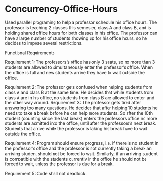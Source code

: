 # Concurrency-Office-Hours

Used parallel programing to help a professor schedule his office hours.
The professor is teaching 2 classes this semester, class A and 
class B, and is holding shared office hours for both classes in his office. The professor can 
have a large number of students showing up for his office hours, so he decides to impose 
several restrictions.  

Functional Requirements 

Requirement 1: The professors’s office has only 3 seats, so no more than 3 students are 
allowed to simultaneously enter the professor’s office. When the office is full and new 
students arrive they have to wait outside the office. 

Requirement 2: The professor gets confused when helping students from class A and 
class B at the same time. He decides that while students from class A are in his office, no 
students from class B are allowed to enter, and the other way around. 
Requirement 3: The professor gets tired after answering too many questions. He decides 
that after helping 10 students he needs to take a break before he can help more students. 
So after the 10th student (counting since the last break) enters the professors office no 
more students are admitted into the office, until after the professors’s next break. Students 
that arrive while the professor is taking his break have to wait outside the office. 

Requirement 4: Program should ensure progress, i.e. if there is no student in the 
professor’s office and the professor is not currently taking a break an arriving student 
should not be forced to wait. Similarly, if an arriving student is compatible with the 
students currently in the office he should not be forced to wait, unless the professor is due 
for a break. 

Requirement 5: Code shall not deadlock.
